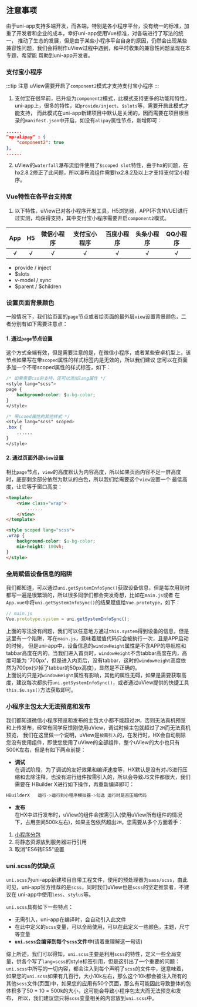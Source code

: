 ## 注意事项


由于uni-app支持多端开发，而各端，特别是各小程序平台，没有统一的标准，加重了开发者和企业的成本，幸好uni-app使用Vue标准，对各端进行了写法的统一，
推动了生态的发展，但是由于某些小程序平台自身的原因，仍然会出现某些兼容性问题，我们会将制作uView过程中遇到，和平时收集的兼容性问题呈现在本专题，希望能
帮助到uni-app开发者。


### 支付宝小程序

:::tip 注意
uView需要开启了`component2`模式才支持支付宝小程序
:::

1. 支付宝在很早前，已升级为`component2`模式，此模式支持更多的功能和特性，uni-app上，很多的特性，如`provide/inject`、`$slots`等，需要开启此模式才能支持，
而此模式在uni-app新建项目中默认是关闭的，因而需要在项目根目录的`manifest.json`中开启，如没有`alipay`属性节点，新增即可：
```json
......
"mp-alipay" : {
	"component2": true
},
......
```

2. uView的`waterfall`瀑布流组件使用了`$scoped slot`特性，由于hx的问题，在hx2.8.2修正了此问题，所以瀑布流组件需要hx2.8.2及以上才支持支付宝小程序。


### Vue特性在各平台支持度

1. 以下特性，uView已对各小程序开发工具，H5浏览器，APP(不含NVUE)进行过实测，均获得支持，其中支付宝小程序需要开启`component2`模式。

|App|H5|微信小程序|支付宝小程序|百度小程序|头条小程序|QQ小程序|
|:-:|:-:|:-:|:-:|:-:|:-:|:-:|
|√|√|√|√|√|√|√|

- provide / inject
- $slots
- v-model / sync
- $parent / $children

<style scoped>
h3[id=vue特性在各平台支持度] + ol + table thead tr th:nth-child(2){
	width: auto;
}
</style>


<!-- ### 二次修改封装uView组件

uView组件一直追求完善而精致，如果您觉得某个组件可能和您的需求不一致，或者您有更好的实现方案和或思路，您可以在群里反馈给我们，也可以在[github](https://github.com/YanxinNet/uView)上
给我们提PR，我们会第一时间跟进和处理。 
如果您仍然有需要修改uView组件源码的需求，通常情况下，可以有如下两个办法：

- 直接修改组件的部分源码，这样的好处是方便快捷，然而缺点也是显而易见的，这意味着您无法再升级后续的uView版本，这是我们不推荐的。
- 您可以将某个组件复制出来放到某个文件进行修改，再通过`import`的形式引入使用，这样可以正常升级uView的后续版本。

然而，我们有更好的方案，本质上还是利用了`easycom`的特性，让您能无感的修改并使用uView的组件，以下以修改`u-button`组件作为示例：

1). 到`uview-ui`组件库文件中的`components`目录中复制`u-button`目录，并粘贴到项目**根目录**的`components`目录中

2). 此时`uview-ui/components`和根目录的`components`目录中，各有一份`u-button`组件源码，在符合规则的情况下，hx编译会自动对根目录的`components`组件引用`easycom`
规则，但由于`pages.json`中定义了`easycom`规则，所以`uview-ui/components`中的同名组件比根目录的`components`目录中的同名组件优先级更高，解决办法是
在`pages.json`中定义另一条`easycom`规则：

```json
// pages.json
"easycom": {
	"^u-(.*)": "@/uview-ui/components/u-$1/u-$1.vue",
	// 由于后来者居上的原则，下面的规则覆盖上面的规则，所以同名组件时，components中的u-button比uview-ui中的u-button优先级更高
	"^u-(.*)": "@/components/u-$1/u-$1.vue"
}
```

3). 进行以上操作后，您可以尽情修改根目录的`components`中的`u-button`组件源码，在页面同样是通过`<u-button></u-button>`形式使用，
但最终引用的却是您修改后的组件。 -->



### 设置页面背景颜色

一般情况下，我们给页面的`page`节点或者给页面的最外层`view`设置背景颜色，二者分别有如下需要注意点：

#### 1. 通过`page`节点设置  
这个方式全端有效，但是需要注意的是，在微信小程序，或者某些安卓机型上，该节点如果写在带`scoped`属性的样式标签内是无效的，所以我们建议
您可以在页面多加一个不带scoped属性的样式标签，如下：

```css
/* 如果需要css的支持，还可以添加lang属性 */
<style lang="scss">
page {
	background-color: $u-bg-color;
}
</style>

/* 带scoed属性的其他样式 */
<style lang="scss" scoped>
.box {
	......
}
</style>
```


#### 2. 通过页面外层`view`设置

相比`page`节点，`view`的高度默认为内容高度，所以如果页面内容不足一屏高度时，底部剩余部分依然为默认的白色，所以我们给需要这个`view`设置一个
最低高度，让它等于窗口高度：

```html
<template>
	<view class="wrap">
		......
	</view>
</template>

<style scoped lang="scss">
.wrap {
	background-color: $u-bg-color;
	min-height: 100vh;
}
</style>
```


### 全局赋值设备信息的陷阱

我们都知道，可以通过`uni.getSystemInfoSync()`获取设备信息，但是每次用到时都写一遍是很繁琐的，所以很多同学们都会突发奇想，比如在`main.js`或者
在`App.vue`中将`uni.getSystemInfoSync()`的结果赋值给`Vue.prototype`，如下：

```js
// main.js
Vue.prototype.system = uni.getSystemInfoSync();
```

上面的写法没有问题，我们可以任意地方通过`this.system`得到设备的信息，但是这里有一个陷阱，写在`main.js`，意味着赋值代码只会被执行一次，且是APP启动的时候，
但是uni-app中，设备信息的`windowHeight`属性是不含APP的导航栏和tabbar高度在内的，当我们进入首页时，`windowHeight`不含tabbar高度在内，高度可能为
'700px'，但是进入内页后，没有tabbar，这时的`windowHeight`高度依然为700px(少掉了tabbar的50px高度)，显然是不正确的。  
上面说的只是对`windowHeight`属性有影响，其他的属性无碍，如果是需要获取高度，建议每次都执行`uni.getSystemInfoSync()`，或者通过uView提供的快捷工具
`this.$u.sys()`方法获取即可。



### 小程序主包太大无法预览和发布

我们都知道微信小程序预览和发布的主包大小都不能超过`2M`，否则无法真机预览和上传发布，经常有同学反馈刚使用uView，调试时候主包就超过了`2M`而无法真机预览，
我们在这里做一个说明，uView是`按需引入`的，在发行时，HX会自动剔除您没有使用组件，即使您使用了uViwe的全部组件，整个uView的大小也只有500K左右，但是有如下两点前提：

- **调试**  
在调试阶段，为了调试的友好效果和编译速度等，HX默认是没有对JS进行压缩和去除注释，也没有进行组件按需引入的，所以会导致JS文件都很大，我们需要在
HBuilder X进行如下操作，再重新编译即可：  

```js
HBuilderX   运行->运行到小程序模拟器->勾选 运行时是否压缩代码
```

- **发布**  
在HX中进行发布时，uView的组件会按需引入(使用uView所有组件的情况下，占用空间500k左右)，如果主包依然超出`2M`，您需要从多个方面着手：
1. [小程序分包](https://uniapp.dcloud.io/collocation/pages?id=subpackages)
2. 将静态资源放到服务器进行引用
3. 取消"ES6转ES5"设置


### uni.scss的优缺点

`uni.scss`为uni-app新建项目自带工程文件，使用的预处理器为`sass/scss`，由此可见，uni-app官方推荐的是`scss`，同时我们uView也是`scss`的坚定推崇者，不建议在
uni-app中使用`less`、`stylus`等。  

`uni.scss`具有如下一些特点：  

- 无需引入，uni-app在编译时，会自动引入此文件
- 在此中定义的`scss`变量，可以全局使用，可以在此定义一些颜色，主题，尺寸等变量
- **`uni.scss`会编译到每个`scss`文件中**(请着重理解这一句话)

综上所述，我们可以得知，`uni.scss`主要是利用`scss`的特性，定义一些全局变量，供各个写了`lang=scss`的style标签引用，但是这引出了一个重要的问题：  
`uni.scss`中所写的一切内容，都会注入到每个声明了`scss`的文件中，这意味着，如果您的`uni.scss`如果有几百行，大小10k左右，那么这个10k都会被注入所有的
其他`scss`文件(页面)中，如果您的应用有50个页面，那么有可能因此导致整体的包体积多了50 * 10 = 500k的大小，这可能会导致小程序包太大而无法预览和发布，
所以，我们建议您只将`scss`变量相关的内容放到`uni.scss`中。